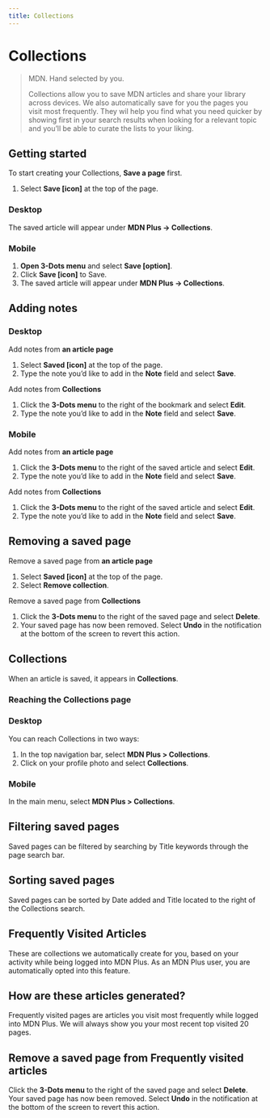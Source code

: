 ```yaml
---
title: Collections
---
```


# Collections

> MDN. Hand selected by you.
>
> Collections allow you to save MDN articles and share your library across devices. We also automatically save for you the pages you visit most frequently. They wil help you find what you need quicker by showing first in your search results when looking for a relevant topic and you’ll be able to curate the lists to your liking.

## Getting started

To start creating your Collections, **Save a page** first.

1.  Select **Save [icon]** <span class="icon icon-bookmark "></span>at the top of the page.

### Desktop

The saved article will appear under **MDN Plus → Collections**.

### Mobile

1.  **Open 3-Dots menu** and select **Save [option]**.
2.  Click **Save [icon]** to Save.
3.  The saved article will appear under **MDN Plus → Collections**.

## Adding notes

### Desktop

Add notes from **an article page**

1. Select **Saved [icon]** at the top of the page.
2. Type the note you’d like to add in the **Note** field and select **Save**.

Add notes from **Collections**

1. Click the **3-Dots menu** to the right of the bookmark and select **Edit**.
2. Type the note you’d like to add in the **Note** field and select **Save**.

### Mobile

Add notes from **an article page**

1. Click the **3-Dots menu** to the right of the saved article and select **Edit**.
2. Type the note you’d like to add in the **Note** field and select **Save**.

Add notes from **Collections**

1. Click the **3-Dots menu** to the right of the saved article and select **Edit**.
2. Type the note you’d like to add in the **Note** field and select **Save**.

## Removing a saved page

Remove a saved page from **an article page**

1. Select **Saved [icon]** at the top of the page.
2. Select **Remove collection**.

Remove a saved page from **Collections**

1. Click the **3-Dots menu** to the right of the saved page and select **Delete**.
2. Your saved page has now been removed. Select **Undo** in the notification at the bottom of the screen to revert this action.

## Collections

When an article is saved, it appears in **Collections**. 

### Reaching the Collections page

### Desktop

You can reach Collections in two ways:

1. In the top navigation bar, select **MDN Plus > Collections**.
2. Click on your profile photo and select **Collections**.

### Mobile

In the main menu, select **MDN Plus > Collections**.

## Filtering saved pages

Saved pages can be filtered by searching by Title keywords through the page search bar.

## Sorting saved pages

Saved pages can be sorted by Date added and Title  located to the right of the Collections search.

## Frequently Visited Articles

These are collections we automatically create for you, based on your activity while being logged into MDN Plus. As an MDN Plus user, you are automatically opted into this feature. 

## How are these articles generated?

Frequently visited pages are articles you visit most frequently while logged into MDN Plus. We will always show you your most recent top visited 20 pages. 

## Remove a saved page from Frequently visited articles

Click the **3-Dots menu** to the right of the saved page and select **Delete**.
Your saved page has now been removed. Select **Undo** in the notification at the bottom of the screen to revert this action.




